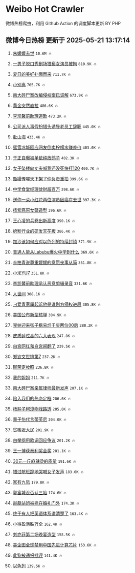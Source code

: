 # Weibo Hot Crawler 



微博热榜爬虫，利用 Github Action 的调度脚本更新 BY PHP 


## 微博今日热榜 更新于 2025-05-21 13:17:14 
1. [朱媛媛去世](https://s.weibo.com/weibo?q=%23%E6%9C%B1%E5%AA%9B%E5%AA%9B%E5%8E%BB%E4%B8%96%23&t=31&band_rank=1&Refer=top) `10.6M 🔥` 

1. [一男子脱口秀剧场猥亵女演员被拘](https://s.weibo.com/weibo?q=%23%E4%B8%80%E7%94%B7%E5%AD%90%E8%84%B1%E5%8F%A3%E7%A7%80%E5%89%A7%E5%9C%BA%E7%8C%A5%E4%BA%B5%E5%A5%B3%E6%BC%94%E5%91%98%E8%A2%AB%E6%8B%98%23&t=31&band_rank=2&Refer=top) `810.9K 🔥` 

1. [夏日的美好扑面而来](https://s.weibo.com/weibo?q=%23%E5%A4%8F%E6%97%A5%E7%9A%84%E7%BE%8E%E5%A5%BD%E6%89%91%E9%9D%A2%E8%80%8C%E6%9D%A5%23&t=31&band_rank=3&Refer=top) `711.7K 🔥` 

1. [小别离](https://s.weibo.com/weibo?q=%E5%B0%8F%E5%88%AB%E7%A6%BB&t=31&band_rank=4&Refer=top) `705.7K 🔥` 

1. [南大碎尸案改编侵权案已调解](https://s.weibo.com/weibo?q=%23%E5%8D%97%E5%A4%A7%E7%A2%8E%E5%B0%B8%E6%A1%88%E6%94%B9%E7%BC%96%E4%BE%B5%E6%9D%83%E6%A1%88%E5%B7%B2%E8%B0%83%E8%A7%A3%23&t=31&band_rank=5&Refer=top) `673.9K 🔥` 

1. [黄金突然直拉](https://s.weibo.com/weibo?q=%23%E9%BB%84%E9%87%91%E7%AA%81%E7%84%B6%E7%9B%B4%E6%8B%89%23&t=31&band_rank=6&Refer=top) `486.6K 🔥` 

1. [李凯馨前助理道歉](https://s.weibo.com/weibo?q=%23%E6%9D%8E%E5%87%AF%E9%A6%A8%E5%89%8D%E5%8A%A9%E7%90%86%E9%81%93%E6%AD%89%23&t=31&band_rank=7&Refer=top) `473.2K 🔥` 

1. [公司派人事假扮猎头诱导老员工辞职](https://s.weibo.com/weibo?q=%23%E5%85%AC%E5%8F%B8%E6%B4%BE%E4%BA%BA%E4%BA%8B%E5%81%87%E6%89%AE%E7%8C%8E%E5%A4%B4%E8%AF%B1%E5%AF%BC%E8%80%81%E5%91%98%E5%B7%A5%E8%BE%9E%E8%81%8C%23&t=31&band_rank=8&Refer=top) `445.0K 🔥` 

1. [赴山海](https://s.weibo.com/weibo?q=%E8%B5%B4%E5%B1%B1%E6%B5%B7&t=31&band_rank=9&Refer=top) `433.4K 🔥` 

1. [蜜雪冰城回应网友倒卖柠檬水赚差价](https://s.weibo.com/weibo?q=%23%E8%9C%9C%E9%9B%AA%E5%86%B0%E5%9F%8E%E5%9B%9E%E5%BA%94%E7%BD%91%E5%8F%8B%E5%80%92%E5%8D%96%E6%9F%A0%E6%AA%AC%E6%B0%B4%E8%B5%9A%E5%B7%AE%E4%BB%B7%23&t=31&band_rank=10&Refer=top) `403.0K 🔥` 

1. [于正自曝被单依纯放鸽子](https://s.weibo.com/weibo?q=%23%E4%BA%8E%E6%AD%A3%E8%87%AA%E6%9B%9D%E8%A2%AB%E5%8D%95%E4%BE%9D%E7%BA%AF%E6%94%BE%E9%B8%BD%E5%AD%90%23&t=31&band_rank=11&Refer=top) `402.3K 🔥` 

1. [女子坠楼向丈夫喊我还没死快打120](https://s.weibo.com/weibo?q=%23%E5%A5%B3%E5%AD%90%E5%9D%A0%E6%A5%BC%E5%90%91%E4%B8%88%E5%A4%AB%E5%96%8A%E6%88%91%E8%BF%98%E6%B2%A1%E6%AD%BB%E5%BF%AB%E6%89%93120%23&t=31&band_rank=12&Refer=top) `400.7K 🔥` 

1. [甄嬛传哪天下架了你负责重拍](https://s.weibo.com/weibo?q=%E7%94%84%E5%AC%9B%E4%BC%A0%E5%93%AA%E5%A4%A9%E4%B8%8B%E6%9E%B6%E4%BA%86%E4%BD%A0%E8%B4%9F%E8%B4%A3%E9%87%8D%E6%8B%8D&t=31&band_rank=13&Refer=top) `399.6K 🔥` 

1. [中学食堂经理敛财超百万](https://s.weibo.com/weibo?q=%23%E4%B8%AD%E5%AD%A6%E9%A3%9F%E5%A0%82%E7%BB%8F%E7%90%86%E6%95%9B%E8%B4%A2%E8%B6%85%E7%99%BE%E4%B8%87%23&t=31&band_rank=14&Refer=top) `398.6K 🔥` 

1. [送你一朵小红花两位演员因癌症去世](https://s.weibo.com/weibo?q=%E9%80%81%E4%BD%A0%E4%B8%80%E6%9C%B5%E5%B0%8F%E7%BA%A2%E8%8A%B1%E4%B8%A4%E4%BD%8D%E6%BC%94%E5%91%98%E5%9B%A0%E7%99%8C%E7%97%87%E5%8E%BB%E4%B8%96&t=31&band_rank=15&Refer=top) `397.3K 🔥` 

1. [杨紫高原女警造型](https://s.weibo.com/weibo?q=%23%E6%9D%A8%E7%B4%AB%E9%AB%98%E5%8E%9F%E5%A5%B3%E8%AD%A6%E9%80%A0%E5%9E%8B%23&t=31&band_rank=16&Refer=top) `396.6K 🔥` 

1. [王心凌的兵卷出新高度](https://s.weibo.com/weibo?q=%23%E7%8E%8B%E5%BF%83%E5%87%8C%E7%9A%84%E5%85%B5%E5%8D%B7%E5%87%BA%E6%96%B0%E9%AB%98%E5%BA%A6%23&t=31&band_rank=17&Refer=top) `390.1K 🔥` 

1. [奶粉行业的研发天花板](https://s.weibo.com/weibo?q=%23%E5%A5%B6%E7%B2%89%E8%A1%8C%E4%B8%9A%E7%9A%84%E7%A0%94%E5%8F%91%E5%A4%A9%E8%8A%B1%E6%9D%BF%23&t=31&band_rank=18&Refer=top) `386.4K 🔥` 

1. [加沙该如何应对以色列的持续封锁](https://s.weibo.com/weibo?q=%E5%8A%A0%E6%B2%99%E8%AF%A5%E5%A6%82%E4%BD%95%E5%BA%94%E5%AF%B9%E4%BB%A5%E8%89%B2%E5%88%97%E7%9A%84%E6%8C%81%E7%BB%AD%E5%B0%81%E9%94%81&t=31&band_rank=19&Refer=top) `371.9K 🔥` 

1. [普通人能从Labubu爆火中学到什么](https://s.weibo.com/weibo?q=%23%E6%99%AE%E9%80%9A%E4%BA%BA%E8%83%BD%E4%BB%8ELabubu%E7%88%86%E7%81%AB%E4%B8%AD%E5%AD%A6%E5%88%B0%E4%BB%80%E4%B9%88%23&t=31&band_rank=20&Refer=top) `369.6K 🔥` 

1. [辛柏青说尊重媛媛的意愿丧事从简](https://s.weibo.com/weibo?q=%23%E8%BE%9B%E6%9F%8F%E9%9D%92%E8%AF%B4%E5%B0%8A%E9%87%8D%E5%AA%9B%E5%AA%9B%E7%9A%84%E6%84%8F%E6%84%BF%E4%B8%A7%E4%BA%8B%E4%BB%8E%E7%AE%80%23&t=31&band_rank=21&Refer=top) `351.8K 🔥` 

1. [小米YU7](https://s.weibo.com/weibo?q=%E5%B0%8F%E7%B1%B3YU7&t=31&band_rank=22&Refer=top) `351.8K 🔥` 

1. [李凯馨前助理承认恶意剪辑录音](https://s.weibo.com/weibo?q=%23%E6%9D%8E%E5%87%AF%E9%A6%A8%E5%89%8D%E5%8A%A9%E7%90%86%E6%89%BF%E8%AE%A4%E6%81%B6%E6%84%8F%E5%89%AA%E8%BE%91%E5%BD%95%E9%9F%B3%23&t=31&band_rank=23&Refer=top) `331.6K 🔥` 

1. [人世间](https://s.weibo.com/weibo?q=%E4%BA%BA%E4%B8%96%E9%97%B4&t=31&band_rank=24&Refer=top) `308.1K 🔥` 

1. [刁爱青家属起诉他是谁剧方侵权进展](https://s.weibo.com/weibo?q=%23%E5%88%81%E7%88%B1%E9%9D%92%E5%AE%B6%E5%B1%9E%E8%B5%B7%E8%AF%89%E4%BB%96%E6%98%AF%E8%B0%81%E5%89%A7%E6%96%B9%E4%BE%B5%E6%9D%83%E8%BF%9B%E5%B1%95%23&t=31&band_rank=25&Refer=top) `305.8K 🔥` 

1. [美国公布新型核弹](https://s.weibo.com/weibo?q=%23%E7%BE%8E%E5%9B%BD%E5%85%AC%E5%B8%83%E6%96%B0%E5%9E%8B%E6%A0%B8%E5%BC%B9%23&t=31&band_rank=26&Refer=top) `304.9K 🔥` 

1. [戛纳迎来张子枫易烊千玺两位00后](https://s.weibo.com/weibo?q=%E6%88%9B%E7%BA%B3%E8%BF%8E%E6%9D%A5%E5%BC%A0%E5%AD%90%E6%9E%AB%E6%98%93%E7%83%8A%E5%8D%83%E7%8E%BA%E4%B8%A4%E4%BD%8D00%E5%90%8E&t=31&band_rank=27&Refer=top) `280.2K 🔥` 

1. [皮质醇过高的六大表现](https://s.weibo.com/weibo?q=%E7%9A%AE%E8%B4%A8%E9%86%87%E8%BF%87%E9%AB%98%E7%9A%84%E5%85%AD%E5%A4%A7%E8%A1%A8%E7%8E%B0&t=31&band_rank=28&Refer=top) `247.8K 🔥` 

1. [白宫网红和白宫闹翻了](https://s.weibo.com/weibo?q=%23%E7%99%BD%E5%AE%AB%E7%BD%91%E7%BA%A2%E5%92%8C%E7%99%BD%E5%AE%AB%E9%97%B9%E7%BF%BB%E4%BA%86%23&t=31&band_rank=29&Refer=top) `239.5K 🔥` 

1. [郑钦文世排第7](https://s.weibo.com/weibo?q=%23%E9%83%91%E9%92%A6%E6%96%87%E4%B8%96%E6%8E%92%E7%AC%AC7%23&t=31&band_rank=30&Refer=top) `237.2K 🔥` 

1. [聊斋定妆照](https://s.weibo.com/weibo?q=%E8%81%8A%E6%96%8B%E5%AE%9A%E5%A6%86%E7%85%A7&t=31&band_rank=31&Refer=top) `236.8K 🔥` 

1. [我的姐姐](https://s.weibo.com/weibo?q=%E6%88%91%E7%9A%84%E5%A7%90%E5%A7%90&t=31&band_rank=32&Refer=top) `211.7K 🔥` 

1. [南大碎尸案亲属律师最新发声](https://s.weibo.com/weibo?q=%23%E5%8D%97%E5%A4%A7%E7%A2%8E%E5%B0%B8%E6%A1%88%E4%BA%B2%E5%B1%9E%E5%BE%8B%E5%B8%88%E6%9C%80%E6%96%B0%E5%8F%91%E5%A3%B0%23&t=31&band_rank=33&Refer=top) `207.1K 🔥` 

1. [陷入我们的热恋定档](https://s.weibo.com/weibo?q=%E9%99%B7%E5%85%A5%E6%88%91%E4%BB%AC%E7%9A%84%E7%83%AD%E6%81%8B%E5%AE%9A%E6%A1%A3&t=31&band_rank=34&Refer=top) `206.6K 🔥` 

1. [杨肸子柯淳吻戏路透](https://s.weibo.com/weibo?q=%23%E6%9D%A8%E8%82%B8%E5%AD%90%E6%9F%AF%E6%B7%B3%E5%90%BB%E6%88%8F%E8%B7%AF%E9%80%8F%23&t=31&band_rank=35&Refer=top) `205.0K 🔥` 

1. [章子怡代言蒂芙尼](https://s.weibo.com/weibo?q=%23%E7%AB%A0%E5%AD%90%E6%80%A1%E4%BB%A3%E8%A8%80%E8%92%82%E8%8A%99%E5%B0%BC%23&t=31&band_rank=36&Refer=top) `204.0K 🔥` 

1. [贫嘴张大民](https://s.weibo.com/weibo?q=%E8%B4%AB%E5%98%B4%E5%BC%A0%E5%A4%A7%E6%B0%91&t=31&band_rank=37&Refer=top) `201.9K 🔥` 

1. [白举纲用歌词回应争议](https://s.weibo.com/weibo?q=%E7%99%BD%E4%B8%BE%E7%BA%B2%E7%94%A8%E6%AD%8C%E8%AF%8D%E5%9B%9E%E5%BA%94%E4%BA%89%E8%AE%AE&t=31&band_rank=38&Refer=top) `201.2K 🔥` 

1. [王一博获泰利奖金奖](https://s.weibo.com/weibo?q=%23%E7%8E%8B%E4%B8%80%E5%8D%9A%E8%8E%B7%E6%B3%B0%E5%88%A9%E5%A5%96%E9%87%91%E5%A5%96%23&t=31&band_rank=39&Refer=top) `201.1K 🔥` 

1. [30元一斤麻辣烫的质量](https://s.weibo.com/weibo?q=30%E5%85%83%E4%B8%80%E6%96%A4%E9%BA%BB%E8%BE%A3%E7%83%AB%E7%9A%84%E8%B4%A8%E9%87%8F&t=31&band_rank=40&Refer=top) `191.6K 🔥` 

1. [错过航班跪地哭喊女子发声](https://s.weibo.com/weibo?q=%23%E9%94%99%E8%BF%87%E8%88%AA%E7%8F%AD%E8%B7%AA%E5%9C%B0%E5%93%AD%E5%96%8A%E5%A5%B3%E5%AD%90%E5%8F%91%E5%A3%B0%23&t=31&band_rank=41&Refer=top) `183.0K 🔥` 

1. [家有九凤](https://s.weibo.com/weibo?q=%E5%AE%B6%E6%9C%89%E4%B9%9D%E5%87%A4&t=31&band_rank=42&Refer=top) `179.8K 🔥` 

1. [郭富城没否认三胎](https://s.weibo.com/weibo?q=%23%E9%83%AD%E5%AF%8C%E5%9F%8E%E6%B2%A1%E5%90%A6%E8%AE%A4%E4%B8%89%E8%83%8E%23&t=31&band_rank=43&Refer=top) `174.6K 🔥` 

1. [赵磊站姐被拦在婚礼门外](https://s.weibo.com/weibo?q=%23%E8%B5%B5%E7%A3%8A%E7%AB%99%E5%A7%90%E8%A2%AB%E6%8B%A6%E5%9C%A8%E5%A9%9A%E7%A4%BC%E9%97%A8%E5%A4%96%23&t=31&band_rank=44&Refer=top) `174.3K 🔥` 

1. [终于有人把英语体系讲清楚了](https://s.weibo.com/weibo?q=%E7%BB%88%E4%BA%8E%E6%9C%89%E4%BA%BA%E6%8A%8A%E8%8B%B1%E8%AF%AD%E4%BD%93%E7%B3%BB%E8%AE%B2%E6%B8%85%E6%A5%9A%E4%BA%86&t=31&band_rank=45&Refer=top) `163.4K 🔥` 

1. [小得盈满胜万全](https://s.weibo.com/weibo?q=%23%E5%B0%8F%E5%BE%97%E7%9B%88%E6%BB%A1%E8%83%9C%E4%B8%87%E5%85%A8%23&t=31&band_rank=46&Refer=top) `162.4K 🔥` 

1. [刘亦菲第二场晚宴造型](https://s.weibo.com/weibo?q=%23%E5%88%98%E4%BA%A6%E8%8F%B2%E7%AC%AC%E4%BA%8C%E5%9C%BA%E6%99%9A%E5%AE%B4%E9%80%A0%E5%9E%8B%23&t=31&band_rank=47&Refer=top) `158.5K 🔥` 

1. [美企图全球禁用中国先进计算芯片](https://s.weibo.com/weibo?q=%23%E7%BE%8E%E4%BC%81%E5%9B%BE%E5%85%A8%E7%90%83%E7%A6%81%E7%94%A8%E4%B8%AD%E5%9B%BD%E5%85%88%E8%BF%9B%E8%AE%A1%E7%AE%97%E8%8A%AF%E7%89%87%23&t=31&band_rank=48&Refer=top) `153.6K 🔥` 

1. [此狗被通报批评](https://s.weibo.com/weibo?q=%E6%AD%A4%E7%8B%97%E8%A2%AB%E9%80%9A%E6%8A%A5%E6%89%B9%E8%AF%84&t=31&band_rank=49&Refer=top) `141.4K 🔥` 

1. [以色列](https://s.weibo.com/weibo?q=%E4%BB%A5%E8%89%B2%E5%88%97&t=31&band_rank=50&Refer=top) `139.5K 🔥` 

